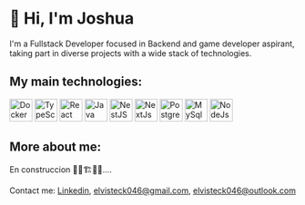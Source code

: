 # 👋 Hi, I'm Joshua
I'm a Fullstack Developer focused in Backend and game developer aspirant, taking part in diverse projects with a wide stack of technologies.
## My main technologies:

<img src="https://cdn.jsdelivr.net/gh/devicons/devicon@latest/icons/docker/docker-original.svg" alt="Docker" title="Docker" width="40" height="40"/> <img src="https://cdn.jsdelivr.net/gh/devicons/devicon/icons/typescript/typescript-original.svg" alt="TypeScript" title="Typescript" width="40" height="40"/> <img src="https://cdn.jsdelivr.net/gh/devicons/devicon/icons/react/react-original.svg" alt="React" title="React" width="40" height="40"/> <img src="https://cdn.jsdelivr.net/gh/devicons/devicon@latest/icons/java/java-original.svg" alt="Java" title="Java" width="40" height="40"/> <img src="https://cdn.jsdelivr.net/gh/devicons/devicon@latest/icons/nestjs/nestjs-original.svg" alt="NestJS" title="NestJs" width="40" height="40"/> <img src="https://cdn.jsdelivr.net/gh/devicons/devicon@latest/icons/nextjs/nextjs-original.svg" alt="NextJs" title="NextJs" width="40" height="40"/> <img src="https://cdn.jsdelivr.net/gh/devicons/devicon@latest/icons/postgresql/postgresql-original.svg" alt="PostgreSql" title="PostgreSQL" width="40" height="40"/> <img src="https://cdn.jsdelivr.net/gh/devicons/devicon@latest/icons/mysql/mysql-original.svg" alt="MySql" title="MySQL" width="40" height="40"/> <img src="https://cdn.jsdelivr.net/gh/devicons/devicon@latest/icons/nodejs/nodejs-original.svg" alt="NodeJs" title="NodeJs" width="40" height="40"/>

## More about me:
En construccion 🚧🚧🏗️🚧🚧....
<!--
My curiosity and passion for creating small or big things is not meassurable. Although it sounds pretentious, i think programming and development its a form of creation more than just a professional career
Ademas de la programacion mis grandes intereses son la literatura fantastica, fantasia epica, ciencia ficcion, el arte clasico y antiguo, y los videojuegos. algun dia espero utilizar todo esto para crear algo grande.

Busco colaborar en areas nuevas o conocidas para experimentar y salir de mi zona de confort, o refinar mis antiguas habilidades...
-->
Contact me:
[Linkedin](https://www.linkedin.com/in/joshua-franco-92b4a323b/), elvisteck046@gmail.com, elvisteck046@outlook.com
